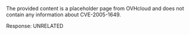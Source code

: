 The provided content is a placeholder page from OVHcloud and does not contain any information about CVE-2005-1649.

Response: UNRELATED